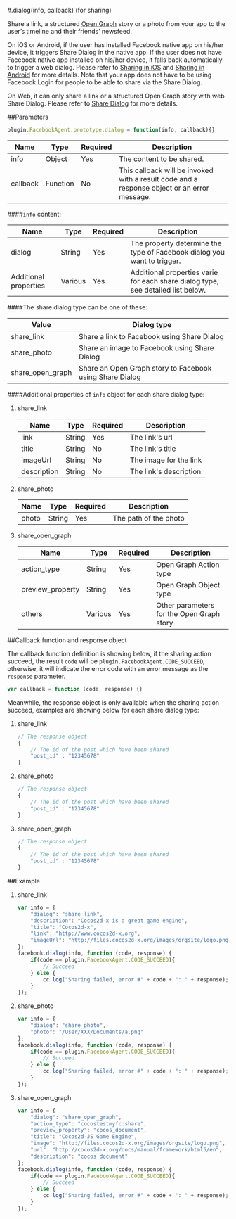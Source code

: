 #.dialog(info, callback) (for sharing)

Share a link, a structured [Open Graph](https://developers.facebook.com/products/open-graph) story or a photo from your app to the user’s timeline and their friends’ newsfeed. 

On iOS or Android, if the user has installed Facebook native app on his/her device, it triggers Share Dialog in the native app. If the user does not have Facebook native app installed on his/her device, it falls back automatically to trigger a web dialog. Please refer to [Sharing in iOS](https://developers.facebook.com/docs/ios/share) and [Sharing in Android](https://developers.facebook.com/docs/android/share) for more details. Note that your app does not have to be using Facebook Login for people to be able to share via the Share Dialog.

On Web, it can only share a link or a structured Open Graph story with web Share Dialog. Please refer to [Share Dialog](https://developers.facebook.com/docs/sharing/reference/share-dialog) for more details.

##Parameters

```javascript
plugin.FacebookAgent.prototype.dialog = function(info, callback){}
```

|Name|Type|Required|Description|
|----|----|--------|-----------|
|info|Object|Yes|The content to be shared.|
|callback|Function|No|This callback will be invoked with a result code and a response object or an error message.|

####`info` content:

|Name|Type|Required|Description|
|----|----|--------|-----------|
|dialog|String|Yes|The property determine the type of Facebook dialog you want to trigger.|
|Additional properties|Various|Yes|Additional properties varie for each share dialog type, see detailed list below.|

####The share dialog type can be one of these:

|Value|Dialog type|
|-----|-----------|
|share_link|Share a link to Facebook using Share Dialog|
|share_photo|Share an image to Facebook using Share Dialog|
|share_open_graph|Share an Open Graph story to Facebook using Share Dialog|

####Additional properties of `info` object for each share dialog type:

1. share_link

    |Name|Type|Required|Description|
    |----|----|--------|-----------|
    |link|String|Yes|The link's url|
    |title|String|No|The link's title|
    |imageUrl|String|No|The image for the link|
    |description|String|No|The link's description|

2. share_photo

    |Name|Type|Required|Description|
    |----|----|--------|-----------|
    |photo|String|Yes|The path of the photo|

3. share_open_graph

    |Name|Type|Required|Description|
    |----|----|--------|-----------|
    |action_type|String|Yes|Open Graph Action type|
    |preview_property|String|Yes|Open Graph Object type|
    |others|Various|Yes|Other parameters for the Open Graph story|

##Callback function and response object

The callback function definition is showing below, if the sharing action succeed, the result `code` will be `plugin.FacebookAgent.CODE_SUCCEED`, otherwise, it will indicate the error code with an error message as the `response` parameter.

```javascript
var callback = function (code, response) {}
```

Meanwhile, the response object is only available when the sharing action succeed, examples are showing below for each share dialog type:

1. share_link

    ```javascript
    // The response object 
    {
        // The id of the post which have been shared
        "post_id" : "12345678"
    }
    ```
    
2. share_photo

    ```javascript
    // The response object 
    {
        // The id of the post which have been shared
        "post_id" : "12345678"
    }
    ```
    
3. share_open_graph

    ```javascript
    // The response object 
    {
        // The id of the post which have been shared
        "post_id" : "12345678"
    }
    ```

##Example

1. share_link

    ```javascript
    var info = {
        "dialog": "share_link",
        "description": "Cocos2d-x is a great game engine",
        "title": "Cocos2d-x",
        "link": "http://www.cocos2d-x.org",
        "imageUrl": "http://files.cocos2d-x.org/images/orgsite/logo.png"
    };
    facebook.dialog(info, function (code, response) {
        if(code == plugin.FacebookAgent.CODE_SUCCEED){
            // Succeed
        } else {
            cc.log("Sharing failed, error #" + code + ": " + response);
        }
    });
    ```
    
2. share_photo

    ```javascript
    var info = {
        "dialog": "share_photo",
        "photo": "/User/XXX/Documents/a.png"
    };
    facebook.dialog(info, function (code, response) {
        if(code == plugin.FacebookAgent.CODE_SUCCEED){
            // Succeed
        } else {
            cc.log("Sharing failed, error #" + code + ": " + response);
        }
    });
    ```
    
3. share_open_graph

    ```javascript
    var info = {
        "dialog": "share_open_graph",
        "action_type": "cocostestmyfc:share",
        "preview_property": "cocos_document",
        "title": "Cocos2d-JS Game Engine",
        "image": "http://files.cocos2d-x.org/images/orgsite/logo.png",
        "url": "http://cocos2d-x.org/docs/manual/framework/html5/en",
        "description": "cocos document"
    };
    facebook.dialog(info, function (code, response) {
        if(code == plugin.FacebookAgent.CODE_SUCCEED){
            // Succeed
        } else {
            cc.log("Sharing failed, error #" + code + ": " + response);
        }
    });
    ```